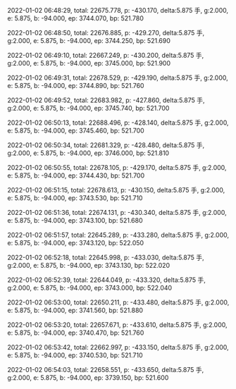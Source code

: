 2022-01-02 06:48:29, total: 22675.778, p: -430.170, delta:5.875 手, g:2.000, e: 5.875, b: -94.000, ep: 3744.070, bp: 521.780

2022-01-02 06:48:50, total: 22676.885, p: -429.270, delta:5.875 手, g:2.000, e: 5.875, b: -94.000, ep: 3744.250, bp: 521.690

2022-01-02 06:49:10, total: 22667.249, p: -430.200, delta:5.875 手, g:2.000, e: 5.875, b: -94.000, ep: 3745.000, bp: 521.900

2022-01-02 06:49:31, total: 22678.529, p: -429.190, delta:5.875 手, g:2.000, e: 5.875, b: -94.000, ep: 3744.890, bp: 521.760

2022-01-02 06:49:52, total: 22683.982, p: -427.860, delta:5.875 手, g:2.000, e: 5.875, b: -94.000, ep: 3745.740, bp: 521.700

2022-01-02 06:50:13, total: 22688.496, p: -428.140, delta:5.875 手, g:2.000, e: 5.875, b: -94.000, ep: 3745.460, bp: 521.700

2022-01-02 06:50:34, total: 22681.329, p: -428.480, delta:5.875 手, g:2.000, e: 5.875, b: -94.000, ep: 3746.000, bp: 521.810

2022-01-02 06:50:55, total: 22678.105, p: -429.170, delta:5.875 手, g:2.000, e: 5.875, b: -94.000, ep: 3744.430, bp: 521.700

2022-01-02 06:51:15, total: 22678.613, p: -430.150, delta:5.875 手, g:2.000, e: 5.875, b: -94.000, ep: 3743.530, bp: 521.710

2022-01-02 06:51:36, total: 22674.131, p: -430.340, delta:5.875 手, g:2.000, e: 5.875, b: -94.000, ep: 3743.100, bp: 521.680

2022-01-02 06:51:57, total: 22645.289, p: -433.280, delta:5.875 手, g:2.000, e: 5.875, b: -94.000, ep: 3743.120, bp: 522.050

2022-01-02 06:52:18, total: 22645.998, p: -433.030, delta:5.875 手, g:2.000, e: 5.875, b: -94.000, ep: 3743.130, bp: 522.020

2022-01-02 06:52:39, total: 22644.049, p: -433.320, delta:5.875 手, g:2.000, e: 5.875, b: -94.000, ep: 3743.000, bp: 522.040

2022-01-02 06:53:00, total: 22650.211, p: -433.480, delta:5.875 手, g:2.000, e: 5.875, b: -94.000, ep: 3741.560, bp: 521.880

2022-01-02 06:53:20, total: 22657.671, p: -433.610, delta:5.875 手, g:2.000, e: 5.875, b: -94.000, ep: 3740.470, bp: 521.760

2022-01-02 06:53:42, total: 22662.997, p: -433.150, delta:5.875 手, g:2.000, e: 5.875, b: -94.000, ep: 3740.530, bp: 521.710

2022-01-02 06:54:03, total: 22658.551, p: -433.650, delta:5.875 手, g:2.000, e: 5.875, b: -94.000, ep: 3739.150, bp: 521.600